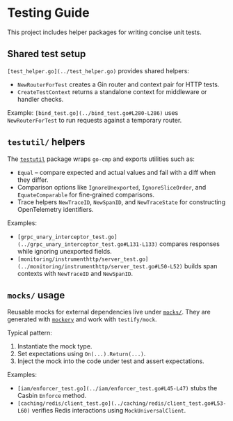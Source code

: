 # Testing Guide

This project includes helper packages for writing concise unit tests.

## Shared test setup

`[test_helper.go](../test_helper.go)` provides shared helpers:

- `NewRouterForTest` creates a Gin router and context pair for HTTP tests.
- `CreateTestContext` returns a standalone context for middleware or handler checks.

Example: `[bind_test.go](../bind_test.go#L280-L286)` uses `NewRouterForTest` to run requests against a temporary router.

## `testutil/` helpers

The [`testutil`](../testutil) package wraps `go-cmp` and exports utilities such as:

- `Equal` – compare expected and actual values and fail with a diff when they differ.
- Comparison options like `IgnoreUnexported`, `IgnoreSliceOrder`, and `EquateComparable` for fine‑grained comparisons.
- Trace helpers `NewTraceID`, `NewSpanID`, and `NewTraceState` for constructing OpenTelemetry identifiers.

Examples:

- `[grpc_unary_interceptor_test.go](../grpc_unary_interceptor_test.go#L131-L133)` compares responses while ignoring unexported fields.
- `[monitoring/instrumenthttp/server_test.go](../monitoring/instrumenthttp/server_test.go#L50-L52)` builds span contexts with `NewTraceID` and `NewSpanID`.

## `mocks/` usage

Reusable mocks for external dependencies live under [`mocks/`](../mocks). They are generated with [`mockery`](https://github.com/vektra/mockery) and work with `testify/mock`.

Typical pattern:

1. Instantiate the mock type.
2. Set expectations using `On(...).Return(...)`.
3. Inject the mock into the code under test and assert expectations.

Examples:

- `[iam/enforcer_test.go](../iam/enforcer_test.go#L45-L47)` stubs the Casbin `Enforce` method.
- `[caching/redis/client_test.go](../caching/redis/client_test.go#L53-L60)` verifies Redis interactions using `MockUniversalClient`.

